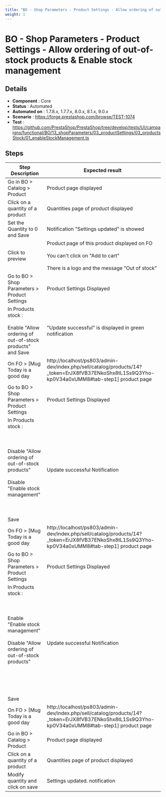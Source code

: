 ```yaml
---
title: "BO - Shop Parameters - Product Settings - Allow ordering of out-of-stock products & Enable stock management"
weight: 1
---
```


# BO - Shop Parameters - Product Settings - Allow ordering of out-of-stock products & Enable stock management
## Details
* **Component** : Core
* **Status** : Automated
* **Automated on** : 1.7.8.x, 1.7.7.x, 8.0.x, 8.1.x, 9.0.x
* **Scenario** : https://forge.prestashop.com/browse/TEST-1074
* **Test** : https://github.com/PrestaShop/PrestaShop/tree/develop/tests/UI/campaigns/functional/BO/13_shopParameters/03_productSettings/03_productsStock/01_enableStockManagement.ts

## Steps
| Step Description | Expected result |
| ----- | ----- |
| Go in BO > Catalog > Product | Product page displayed |
| Click on a quantity of a product | Quantities page of product displayed |
| Set the Quantity to 0 and Save | Notification "Settings updated" is showed |
| Click to preview | Product page of this product displayed on FO<br><br>You can't click on "Add to cart"<br><br>There is a logo and the message "Out of stock" |
| Go to BO > Shop Parameters > Product Settings | Product Settings Displayed |
| In Products stock :<br><br>Enable "Allow ordering of out-of-stock products" and Save | "Update successful" is displayed in green notification |
| On FO > [Mug Today is a good day|http://localhost/ps803/admin-dev/index.php/sell/catalog/products/14?_token=ErJX8fVB37ENkoShx8tL1Ss9Q3Yho-kp0V34a0xUMM8#tab-step1] product page | Product is displayed <br><br>You can click on "Add to cart" |
| Go to BO > Shop Parameters > Product Settings | Product Settings Displayed |
| In Products stock :<br><br> <br><br>Disable "Allow ordering of out-of-stock products"<br><br>Disable "Enable stock management"<br><br> <br><br>Save | Update successful Notification |
| On FO > [Mug Today is a good day|http://localhost/ps803/admin-dev/index.php/sell/catalog/products/14?_token=ErJX8fVB37ENkoShx8tL1Ss9Q3Yho-kp0V34a0xUMM8#tab-step1] product page | Product page of this product displayed<br><br> <br><br>ADD TO CART button is available |
| Go to BO > Shop Parameters > Product Settings | Product Settings Displayed |
| In Products stock :<br><br> <br><br>Enable "Enable stock management"<br><br>Disable "Allow ordering of out-of-stock products"<br><br> <br><br> <br><br>Save | Update successful Notification |
| On FO > [Mug Today is a good day|http://localhost/ps803/admin-dev/index.php/sell/catalog/products/14?_token=ErJX8fVB37ENkoShx8tL1Ss9Q3Yho-kp0V34a0xUMM8#tab-step1] product page | Product page of this product displayed<br><br>You can't click on "Add to cart"<br><br>There is a logo and the message "Out of stock" |
| Go in BO > Catalog > Product | Product page displayed |
| Click on a quantity of a product | Quantities page of product displayed |
| Modify quantity and click on save | Settings updated. notification |
